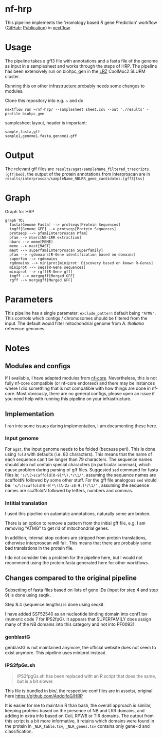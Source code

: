 # nf-hrp

This pipeline implements the '*H*omology based *R* gene *P*rediction' workflow ([GitHub](https://github.com/AndolfoG/HRP); [Publication](https://onlinelibrary.wiley.com/doi/10.1111/tpj.15756)) in [nextflow](https://nextflow.io/). 

# Usage

The pipeline takes a gff3 file with annotations and a fasta file of the genome as input in a samplesheet and works through the steps of HRP.
The pipeline has been extensively run on biohpc_gen in the [LRZ](https://www.lrz.de/) CoolMuc2 SLURM cluster.

Running this on other infrastructure probably needs some changes to modules.

Clone this repository into e.g. ~ and do

```
nextflow run ~/nf-hrp/ --samplesheet sheet.csv --out './results' -profile biohpc_gen
```

samplesheet layout, header is important:

```
sample,fasta,gff
sample1,genome1.fasta,genome1.gff
```

# Output

The relevant gff files are `results/agat/sampleName_filtered_trascripts.[gff|bed]`, the output of the protein annotations from interproscan are in `results/interproscan/sampleName_NBLRR_gene_candidates.[gff3|tsv]`

# Graph

Graph for HRP

```mermaid
graph TD;
  fasta[Genome Fasta] --> protseqs[Protein Sequences]
  ingff[Genome GFF] --> protseqs[Protein Sequences]
  protseqs --> pfam[Interproscan Pfam]
  pfam --> nbarc[NB-LRR extraction]
  nbarc --> meme[MEME]
  meme --> mast[MAST]
  mast --> superfam[Interproscan Superfamily]
  pfam --> rgdomains[R-Gene identification based on domains]
  superfam --> rgdomains
  rgdomains --> miniprot[miniprot: Discovery based on known R-Genes]
  miniprot --> seqs[R-Gene sequences]
  miniprot --> rgff[R-Gene gff]
  ingff --> mergegff[Merged GFF]
  rgff --> mergegff[Merged GFF]
```

# Parameters

This pipeline has a single parameter: `exclude_pattern` default being `"ATMG"`.
This controls which contigs / chromosomes should be filtered from the input.
The default would filter mitochondrial genome from *A. thaliana* reference genomes.

# Notes

## Modules and configs

If I available, I have adapted modules from [nf-core](https://nf-co.re/). Nevertheless, this is not fully nf-core compatible (or nf-core endorsed) and there may be instances where I did something that is not compatible with how things are done in nf-core. Most obviously, there are no general configs, please open an issue if you need help with running this pipeline on your infrastructure.

## Implementation

I ran into some issues during implementation, I am documenting these here.

### Input genome

For `agat`, the input genome needs to be folded (because perl). This is done using `fold` with defaults (i.e. 80 characters).
This means that the name of each sequence can't be longer than 79 characters.
The sequence names should also not contain special characters (in particular commas), which cause problem during parsing of gff files.
Suggested `sed` command for fasta files is: `'s/\(>scaffold[0-9]*\).*/\1/'`, assuming the sequence names are scaffoldN followed by some other stuff.
For the gff file analogous `sed` would be: `'s/\(scaffold[0-9]*\)[A-Za-z0-9,]*/\1/'` , assuming the sequence names are scaffoldN followed by letters, numbers and commas.

### Intitial translation

I used this pipeline on automatic annotations, naturally some are broken. 

There is an option to remove a pattern from the initial gff file, e.g. I am removing "ATMG" to get rid of mitochondrial genes.

In addition, internal stop codons are stripped from protein translations, otherwise interproscan will fail. This means that there are probably some bad translations in the protein file.

I do not consider this a problem for the pipeline here, but I would not recommend using the protein.fasta generated here for other workflows.

## Changes compared to the original pipeline

Subsetting of fasta files based on lists of gene IDs (input for step 4 and step 9) is done using seqtk.

Step 8.4 (sequence lengths) is done using seqkit.

I have added SSF52540 as an nucleotide binding domain into conf1.tsv (numeric code 7 for IPS2fpG). It appears that SUPERFAMILY does assign many of the NB domains into this category and not into PF00931.

### genblastG

genblastG is not maintained anymore, the official website does not seem to exist anymore. This pipeline uses miniprot instead.

### IPS2fpGs.sh

> IPS2fpgGs.sh has been replaced with an R script that does the same, but is a bit slower.

This file is bundled in bin/, the respective conf files are in assets/, original here https://github.com/AndolfoG/HRP

It is easier for me to maintain R than bash, the overall approach is similar, keeping proteins based on the presence of NB and LRR domains, and adding in extra info based on Coil, RPW8 or TIR domains. The output from this script is a bit more informative, it retains which domains were found in the protein in `_NLR_table.tsv`, `_NLR_genes.tsv` contains only gene-id and classification.